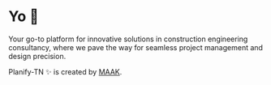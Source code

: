 # Yo 👋

Your go-to platform for innovative solutions in construction engineering consultancy, where we pave the way for seamless project management and design precision.

Planify-TN ✨ is created by [MAAK](https://github.com/maak-tn).
